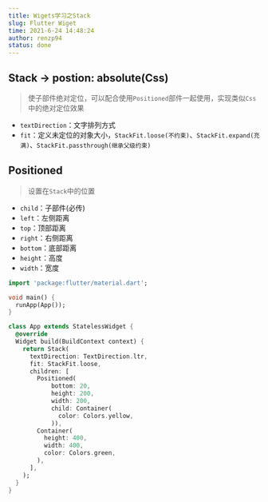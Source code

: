 ```yaml
---
title: Wigets学习之Stack
slug: Flutter Wiget
time: 2021-6-24 14:48:24
author: renzp94
status: done
---
```


## Stack → postion: absolute(Css)

> 使子部件绝对定位，可以配合使用`Positioned`部件一起使用，实现类似`Css`中的绝对定位效果

- `textDirection`：文字排列方式
- `fit`：定义未定位的对象大小，`StackFit.loose(不约束)`、`StackFit.expand(充满)`、`StackFit.passthrough(继承父级约束)`

## Positioned

> 设置在`Stack`中的位置

- `child`：子部件(必传)
- `left`：左侧距离
- `top`：顶部距离
- `right`：右侧距离
- `bottom`：底部距离
- `height`：高度
- `width`：宽度

```dart
import 'package:flutter/material.dart';

void main() {
  runApp(App());
}

class App extends StatelessWidget {
  @override
  Widget build(BuildContext context) {
    return Stack(
      textDirection: TextDirection.ltr,
      fit: StackFit.loose,
      children: [
        Positioned(
            bottom: 20,
            height: 200,
            width: 200,
            child: Container(
              color: Colors.yellow,
            )),
        Container(
          height: 400,
          width: 400,
          color: Colors.green,
        ),
      ],
    );
  }
}
```
